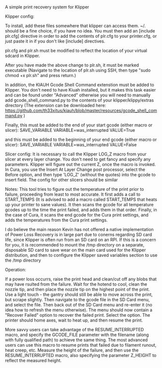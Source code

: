 A simple print recovery system for Klipper

Klipper config:

To install, add these files somewhere that klipper can access them.  ~/. should be a fine choice, if you have no idea.
You must then add an [include plr.cfg] directive in order to add the contents of plr.cfg to your printer.cfg, or just paste it in if you don't like [include] directives.  

plr.cfg and plr.sh must be modified to reflect the location of your virtual sdcard in Klipper.

After you have made the above change to plr.sh, it must be marked executable (Navigate to the location of plr.sh using SSH, then type "sudo chmod +x plr.sh" and press return.) 

In addition, the KIAUH Gcode Shell Command extenstion must be added to Klipper.  You don't need to have Kiuah installed, but it makes this task easier and can be found under "Advanced" otherwise you will need to manually add gcode_shell_command.py to the contents of your klipper/klippy/extras directory (The extension can be downloaded here: https://github.com/th33xitus/kiauh/blob/master/resources/gcode_shell_command.py )

Finally, this must be added to the end of your start gcode (either macro or slicer):
SAVE_VARIABLE VARIABLE=was_interrupted VALUE=True

and this must be added to the beginning of your end gcode (either macro or slicer):
SAVE_VARIABLE VARIABLE=was_interrupted VALUE=False


Slicer config:
It is necessary to call the Klipper LOG_Z macro from your slicer at every layer change.  You don't need to get fancy and specify any parameters.  Klipper will figure out the current Z, once the macro is invoked. In Cura, you use the Insert At Layer Change post processor, select the Before option, and then type 'LOG_Z' (without the quotes) into the gcode to insert field.  The config for other slicers should be similar


Notes:  This tool tries to figure out the temperature of the print prior to failure, proceeding from least to most accurate.  It first adds a call to START_TEMPS (It is advised to add a macro called START_TEMPS that heats up your printer to sane values).  It then scans the gcode for all temperature gcodes up to the time the print failed, and adds them in that order.  Finally, in the case of Cura, it scans the end gcode for the Cura print settings, and adds the temperatures from the Cura print settings. 

I do believe the main reason Kevin has not offered a native implementation of Power Loss Recovery is in large part due to conerns regarding SD card life, since Klipper is often run from an SD card on an RPI.  If this is a concern for you, it is recommended to mount the /tmp directory on a separate, disposable SD card to save wear on the main card used for the Klipper distribution, and then to configure the Klipper saved variables section to use the /tmp directory


Operation:

If a power loss occurrs, raise the print head and clean/cut off any blobs that may have rsulted from the failure.  Wait for the hotend to cool, clean the nozzle tip, and then place the nozzle tip on the highest point of the print.  Use a light touch - the gantry should still be able to move across the print, but scrape slightly.  Then navigate to the gcode file in the SD Card menu, and select the file.  Then back out of the SD Card menu and re-enter it (no idea how to refresh the menu otherwise).  The menu should now contain a "Recover Failed" option to recover the failed print.  Select the option.  The printer should home axes, wait to heat up, and then resume the print.

More savvy users can take advantage of the RESUME_INTERRUPTED macro, and specify the GCODE_FILE parameter with the filename (along with fully qualified path) to achieve the same thing.  The most advanced users can use this macro to resume prints that failed due to filament runout, heat creep, etc.  Measure the height of the failure, and then use the RESUME_INTERRUPTED macro, also specifying the parameter Z_HEIGHT to reflect the measured height.

